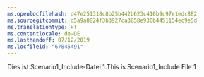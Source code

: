 ```yaml
---
ms.openlocfilehash: d47e251318c8b25b442b623c410b9c97e1edc882
ms.sourcegitcommit: d5a9a8824f3b3927ca3858e936b4451154ec9e5d
ms.translationtype: HT
ms.contentlocale: de-DE
ms.lasthandoff: 07/12/2019
ms.locfileid: "67845491"
---
```

<span data-ttu-id="68522-101">Dies ist Scenario1_Include-Datei 1.</span><span class="sxs-lookup"><span data-stu-id="68522-101">This is Scenario1_Include File 1</span></span>
